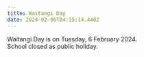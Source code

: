 ```yaml
---
title: Waitangi Day
date: 2024-02-06T04:15:14.440Z
---
```

Waitangi Day is on Tuesday, 6 February 2024.  
School closed as public holiday.